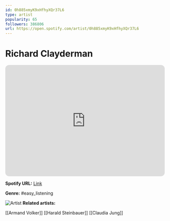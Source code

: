 ```yaml
---
id: 0h885xmyK9xHfhyXQr37L6
type: artist
popularity: 65
followers: 386806
url: https://open.spotify.com/artist/0h885xmyK9xHfhyXQr37L6
---
```

# Richard Clayderman

<iframe style="border-radius:12px" src="https://open.spotify.com/embed/artist/0h885xmyK9xHfhyXQr37L6" width="100%" height="352" frameBorder="0" allowfullscreen="" allow="autoplay; clipboard-write; encrypted-media; fullscreen; picture-in-picture" loading="lazy"></iframe>

**Spotify URL:** [Link](https://open.spotify.com/artist/0h885xmyK9xHfhyXQr37L6)

**Genre:**  #easy_listening

![Artist](https://i.scdn.co/image/2ef03677b44602c662a88c995b1c1adb3a4a38ca)
**Related artists:**

[[Armand Volker]]
[[Harald Steinbauer]]
[[Claudia Jung]]
